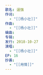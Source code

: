 ```yaml
---
歌名: 逞强
作词: 
  - "[[杨小壮]]"
作曲:
  - "[[杨小壮]]"
编曲: 
专辑: 
发行: 2018-10-27
演唱:
  - "[[杨小壮]]"
EP: 16
抄袭:
  - "[[用情]]"
---
```

